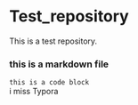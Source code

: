 # Test_repository  
This is a test repository.   
 ### this is a markdown file  
`this is a code block`  
i miss Typora  
